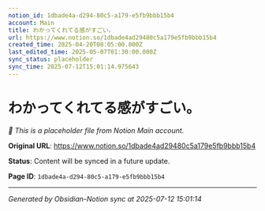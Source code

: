 ```yaml
---
notion_id: 1dbade4a-d294-80c5-a179-e5fb9bbb15b4
account: Main
title: わかってくれてる感がすごい。
url: https://www.notion.so/1dbade4ad29480c5a179e5fb9bbb15b4
created_time: 2025-04-20T08:05:00.000Z
last_edited_time: 2025-05-07T01:30:00.000Z
sync_status: placeholder
sync_time: 2025-07-12T15:01:14.975643
---
```


# わかってくれてる感がすごい。

*🔄 This is a placeholder file from Notion Main account.*

**Original URL**: https://www.notion.so/1dbade4ad29480c5a179e5fb9bbb15b4

**Status**: Content will be synced in a future update.

**Page ID**: `1dbade4a-d294-80c5-a179-e5fb9bbb15b4`

---

*Generated by Obsidian-Notion sync at 2025-07-12 15:01:14*
